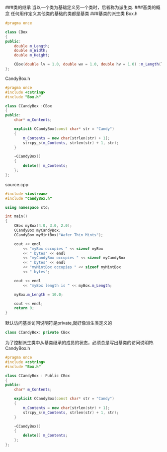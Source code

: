 ###类的继承
当以一个类为基础定义另一个类时，后者称为派生类.
###基类的概念
任何用作定义其他类的基础的类都是基类
###基类的派生类
Box.h
```cpp
#pragma once

class CBox
{
public:
	double m_Length;
	double m_Width;
	double m_Height;

	CBox(double lv = 1.0, double wv = 1.0, double hv = 1.0) :m_Length(lv), m_Width(wv), m_Height(hv){}
};
```
CandyBox.h
```cpp
#pragma once
#include <cstring>
#include "Box.h"

class CCandyBox :CBox
{
public:
	char* m_Contents;

	explicit CCandyBox(const char* str = "Candy")
	{
		m_Contents = new char[strlen(str) + 1];
		strcpy_s(m_Contents, strlen(str) + 1, str);
	}

	~CCandyBox()
	{
		delete[] m_Contents;
	};
};
```
source.cpp
```cpp
#include <iostream>
#include "CandyBox.h"

using namespace std;

int main()
{
	CBox myBox(4.0, 3.0, 2.0);
	CCandyBox myCandyBox;
	CCandyBox myMintBox("Wafer Thin Mints");

	cout << endl
		<< "myBox occupies " << sizeof myBox
		<< " bytes" << endl
		<< "myCandyBox occupies " << sizeof myCandyBox
		<< " bytes" << endl
		<< "myMintBox occupies " << sizeof myMintBox
		<< " bytes";

	cout << endl
		<< "myBox length is " << myBox.m_Length;

	myBox.m_Length = 10.0;

	cout << endl;
	return 0;
}
```
默认访问基类访问说明符是private,就好像派生类定义的
```cpp
class CCandyBox: private CBox
```
为了控制派生类中从基类继承的成员的状态，必须总是写出基类的访问说明符.		
CandyBox.h
```cpp
#pragma once
#include <cstring>
#include "Box.h"

class CCandyBox : Public CBox
{
public:
	char* m_Contents;

	explicit CCandyBox(const char* str = "Candy")
	{
		m_Contents = new char[strlen(str) + 1];
		strcpy_s(m_Contents, strlen(str) + 1, str);
	}

	~CCandyBox()
	{
		delete[] m_Contents;
	};
};
```
